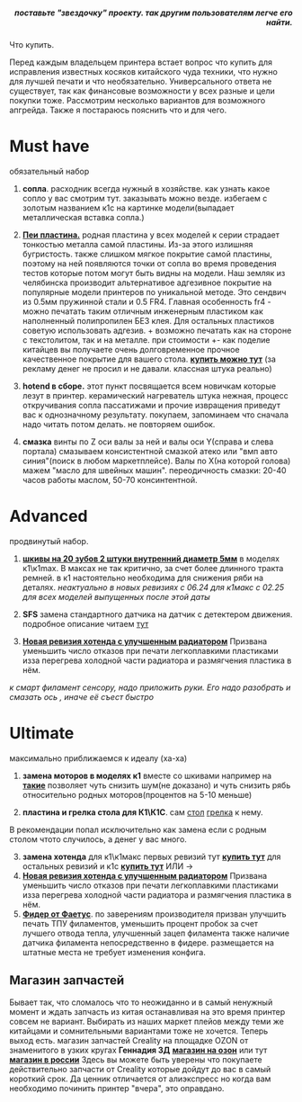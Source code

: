 <h5 align="right">поставьте "звездочку" проекту. так другим пользователям легче его найти.</h5>


Что купить.

Перед каждым владельцем принтера встает вопрос что купить для исправления известных косяков китайского чуда техники, что нужно для лучшей печати и что необязательно. Универсального ответа не существует, так как финансовые возможности у всех разные и цели покупки тоже. Рассмотрим несколько вариантов для возможного апгрейда. Также я постараюсь пояснить что и для чего.


<h1>Must have</h1> обязательный набор

1. **сопла**. расходник всегда нужный в хозяйстве. как узнать какое сопло у вас смотрим тут. заказывать можно везде. избегаем с золотым названием к1с на картинке модели(выпадает металлическая вставка сопла.)

2. [**Пеи пластина.**](https://aliexpress.ru/item/1005008055608486.html) родная пластина у всех моделей к серии страдает тонкостью металла самой пластины. Из-за этого излишняя бугристость. также слишком мягкое покрытие самой пластины, поэтому на ней появляются  точки от сопла во время проведения тестов которые потом могут быть видны на модели. Наш земляк из челябинска производит альтернативое адгезивное покрытие на популярные модели принтеров по уникальной методе.  Это сендвич из 0.5мм пружинной стали и 0.5 FR4. Главная особенность fr4 - можно печатать таким отличным инженерным пластиком как наполненный полипропилен БЕЗ клея. Для остальных пластиков советую использовать адгезив. + возможно печатать как на стороне с текстолитом, так и на металле. при стоимости +- как поделие китайцев вы получаете очень долговременное прочное качественное покрытие для вашего стола. [**купить можно тут**](https://www.avito.ru/chelyabinsk/orgtehnika_i_rashodniki/pokrytiya_dlya_3d_printerov_fr4_na_stalnoy_podlozhke_4084946323?utm_campaign=native&utm_medium=item_page_android&utm_source=soc_sharing_seller) (за рекламу денег не просил и не давали. классная штука реально)

3. **hotend в сборе.** этот пункт посвящается всем новичкам которые лезут в принтер.   керамический нагреватель штука нежная, процесс откручивания сопла пассатижами и прочие извращения приведут вас к однозначному результату. покупаем, запоминаем что сначала надо читать потом делать. не повторяем ошибок. 

4. **смазка** винты по Z оси валы за ней и валы оси Y(справа и слева портала) смазываем консистентной смазкой атеко или "вмп авто синия"(поиск в любом маркетплейсе). Валы по X(на которой голова) мажем "масло для швейных машин". переодичность смазки: 20-40 часов работы маслом, 50-70 консинтентной. 


<h1>Advanced</h1> продвинутый набор.

1. [**шкивы на 20 зубов 2 штуки внутренний диаметр 5мм**](https://aliexpress.ru/item/33025995477.html) в моделях к1\к1max. В максах не так критично, за счет более длинного тракта ремней. в к1 настоятельно необходима для снижения ряби на деталях. *неактуально в новых ревизиях с 06.24 для к1макс с 02.25 для всех моделей выпущенных после этой даты*
  
2. **SFS** замена стандартного датчика на датчик с детектером движения. подробное описание читаем [тут](https://github.com/Tombraider2006/K1/tree/main/sfs)

3. [**Новая ревизия хотенда с улучшенным радиатором**](https://creality-3d.ru/goods/Komplekt-nagrevatelnogo-bloka-keramicheskij-Sreality-dlya-3D-printera-K1-Max-5?from=YWQ3&mod_id=310709644) Призвана уменьшить число отказов при печати легкоплавкими пластиками изза перегрева холодной части радиатора и размягчения пластика в нём.

*к смарт филамент сенсору, надо приложить руки.
Его надо разобрать и смазать ось , иначе её съест быстро*

<h1>Ultimate</h1> максимально приближаемся к идеалу (ха-ха)

1. **замена моторов в моделях к1** вместе со шкивами например на [**такие**](https://aliexpress.ru/item/1005004731197516.html) позволяет чуть снизить шум(не доказано) и чуть снизить рябь относительно родных моторов(процентов на 5-10 меньше)

2. **пластина и грелка стола для К1\К1С**. сам [стол](https://aliexpress.ru/item/1005006877889446.html) [грелка](https://aliexpress.ru/item/1005006917286709.html) к нему. 

В рекомендации попал исключительно как замена если с родным столом чтото случилось, а денег у вас много. 


3. **замена хотенда** для к1\к1макс первых ревизий тут [**купить тут**](https://aliexpress.ru/item/1005005888020698.html) для остальных ревизий и к1с [**купить тут**](https://aliexpress.ru/item/1005007051362908.html) ИЛИ ->
4.  [**Новая ревизия хотенда с улучшенным радиатором**](https://creality-3d.ru/goods/Komplekt-nagrevatelnogo-bloka-keramicheskij-Sreality-dlya-3D-printera-K1-Max-5?from=YWQ3&mod_id=310709644) Призвана уменьшить число отказов при печати легкоплавкими пластиками изза перегрева холодной части радиатора и размягчения пластика в нём.
5.  [**Фидер от Фаетус**](https://aliexpress.ru/item/1005009096714497.html). по заверениям производителя призван улучшить печать ТПУ филаментов, уменьшить процент пробок за счет лучшего отвода тепла, улучшенный зацеп филамента также наличие датчика филамента непосредственно в фидере. размещается на штатные места не требует изменения конфига. 


<h2>Магазин запчастей</h2>

Бывает так, что сломалось что то неожиданно и в самый ненужный момент и ждать запчасть из китая останавливая на это время принтер совсем не вариант. Выбирать из наших маркет плейов между теми же китайцами и сомнительными вариантами тоже не хочется. Теперь выход есть. магазин запчастей Creality на площадке OZON от знаменитого в узких кругах **Геннадия 3Д**  [**магазин на озон**](https://ozon.ru/t/14yw68B) или тут [**магазин в россии**](https://creality-3d.ru/catalog/K1C) Здесь вы можете быть уверены что покупаете действительно запчасти от Creality которые дойдут до вас в самый короткий срок.  Да ценник отличается от алиэкспресс но когда вам необходимо починить принтер "вчера", это оправдано.
